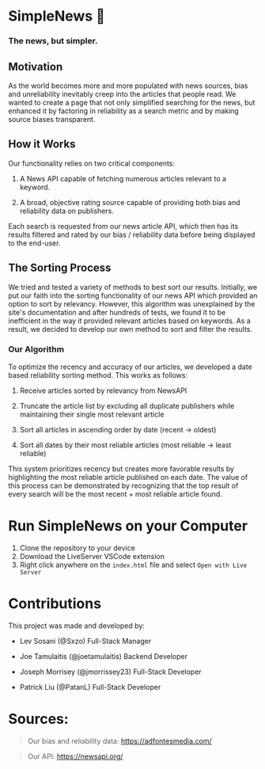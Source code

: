 # SimpleNews 📰
### The news, but simpler. 

## Motivation
As the world becomes more and more populated with news sources, bias and unreliability inevitably creep into the articles that people read. We wanted to create a page that not only simplified searching for the news, but enhanced it by factoring in reliability as a search metric and by making source biases transparent. 

## How it Works
Our functionality relies on two critical components:

1. A News API capable of fetching numerous articles relevant to a keyword.

2. A broad, objective rating source capable of providing both bias and reliability data on publishers. 

Each search is requested from our news article API, which then has its results filtered and rated by our bias / reliability data before being displayed to the end-user. 

## The Sorting Process

We tried and tested a variety of methods to best sort our results. Initially, we put our faith into the sorting functionality of our news API which provided an option to sort by relevancy. However, this algorithm was unexplained by the site's documentation and after hundreds of tests, we found it to be inefficient in the way it provided relevant articles based on keywords. As a result, we decided to develop our own method to sort and filter the results.

### Our Algorithm

To optimize the recency and accuracy of our articles, we developed a date based reliability sorting method. This works as follows:

1. Receive articles sorted by relevancy from NewsAPI

2. Truncate the article list by excluding all duplicate publishers while maintaining their single most relevant article

3. Sort all articles in ascending order by date (recent -> oldest)

4. Sort all dates by their most reliable articles (most reliable -> least reliable)

This system prioritizes recency but creates more favorable results by highlighting the most reliable article published on each date. The value of this process can be demonstrated by recognizing that the top result of every search will be the most recent + most reliable article found.

# Run SimpleNews on your Computer
1. Clone the repository to your device
2. Download the LiveServer VSCode extension
3. Right click anywhere on the `index.html` file and select `Open with Live Server`

# Contributions
This project was made and developed by:

- Lev Sosani (@Sxzo) Full-Stack Manager

- Joe Tamulaitis (@joetamulaitis) Backend Developer

- Joseph Morrisey (@jmorrissey23) Full-Stack Developer

- Patrick Liu (@PatanL) Full-Stack Developer

# Sources:

> Our bias and reliability data: https://adfontesmedia.com/ 

> Our API: https://newsapi.org/








